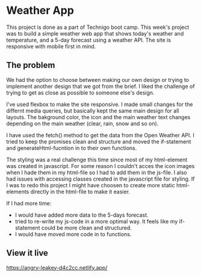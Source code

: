 # Weather App
This project is done as a part of Technigo boot camp. This week's project was to build a simple weather web app that shows today's weather and temperature, and a 5-day forecast using a weather API.
The site is responsive with mobile first in mind.

## The problem
We had the option to choose between making our own design or trying to implement another design that we got from the brief. I liked the challenge of trying to get as close as possible to someone else's design. 

I've used flexbox to make the site responsive. I made small changes for the differnt media queries, but basically kept the same main design for all layouts. The bakground color, the icon and the main weather text changes depending on the main weather (clear, rain, snow and so on). 

I have used the fetch() method to get the data from the Open Weather API. I tried to keep the promises clean and structure and moved the if-statement and generateHtml-fucntion in to their own functions.

The styling was a real challenge this time since most of my html-element was created in javascript. For some reason I couldn't acces the icon images when I hade them in my html-file so I had to add them in the js-file. I also had issues with accessing classes created in the javascript file for styling. If I was to redo this project I might have choosen to create more static html-elements directly in the html-file to make it easier.

If I had more time:
- I would have added more data to the 5-days forecast.
- tried to re-write my js-code in a more optimal way. It feels like my if-statement could be more clean and structured.
- I would have moved more code in to functions. 

## View it live

https://angry-leakey-d4c2cc.netlify.app/
